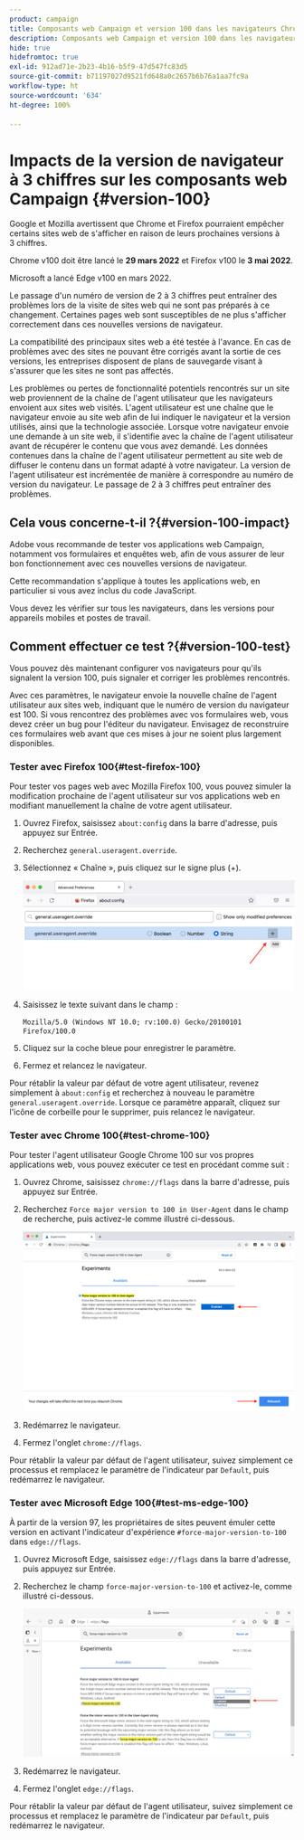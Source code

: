 ```yaml
---
product: campaign
title: Composants web Campaign et version 100 dans les navigateurs Chrome, Firefox et Edge
description: Composants web Campaign et version 100 dans les navigateurs Chrome, Firefox et Edge
hide: true
hidefromtoc: true
exl-id: 912ad71e-2b23-4b16-b5f9-47d547fc83d5
source-git-commit: b71197027d9521fd648a0c2657b6b76a1aa7fc9a
workflow-type: ht
source-wordcount: '634'
ht-degree: 100%

---
```


# Impacts de la version de navigateur à 3 chiffres sur les composants web Campaign {#version-100}

Google et Mozilla avertissent que Chrome et Firefox pourraient empêcher certains sites web de s&#39;afficher en raison de leurs prochaines versions à 3 chiffres.

Chrome v100 doit être lancé le **29 mars 2022** et Firefox v100 le **3 mai 2022**.

Microsoft a lancé Edge v100 en mars 2022.

Le passage d&#39;un numéro de version de 2 à 3 chiffres peut entraîner des problèmes lors de la visite de sites web qui ne sont pas préparés à ce changement. Certaines pages web sont susceptibles de ne plus s&#39;afficher correctement dans ces nouvelles versions de navigateur.

La compatibilité des principaux sites web a été testée à l&#39;avance. En cas de problèmes avec des sites ne pouvant être corrigés avant la sortie de ces versions, les entreprises disposent de plans de sauvegarde visant à s&#39;assurer que les sites ne sont pas affectés.

Les problèmes ou pertes de fonctionnalité potentiels rencontrés sur un site web proviennent de la chaîne de l&#39;agent utilisateur que les navigateurs envoient aux sites web visités. L&#39;agent utilisateur est une chaîne que le navigateur envoie au site web afin de lui indiquer le navigateur et la version utilisés, ainsi que la technologie associée. Lorsque votre navigateur envoie une demande à un site web, il s&#39;identifie avec la chaîne de l&#39;agent utilisateur avant de récupérer le contenu que vous avez demandé. Les données contenues dans la chaîne de l&#39;agent utilisateur permettent au site web de diffuser le contenu dans un format adapté à votre navigateur. La version de l&#39;agent utilisateur est incrémentée de manière à correspondre au numéro de version du navigateur. Le passage de 2 à 3 chiffres peut entraîner des problèmes.

## Cela vous concerne-t-il ?{#version-100-impact}

Adobe vous recommande de tester vos applications web Campaign, notamment vos formulaires et enquêtes web, afin de vous assurer de leur bon fonctionnement avec ces nouvelles versions de navigateur.

Cette recommandation s&#39;applique à toutes les applications web, en particulier si vous avez inclus du code JavaScript.

Vous devez les vérifier sur tous les navigateurs, dans les versions pour appareils mobiles et postes de travail.

## Comment effectuer ce test ?{#version-100-test}

Vous pouvez dès maintenant configurer vos navigateurs pour qu&#39;ils signalent la version 100, puis signaler et corriger les problèmes rencontrés.

Avec ces paramètres, le navigateur envoie la nouvelle chaîne de l&#39;agent utilisateur aux sites web, indiquant que le numéro de version du navigateur est 100. Si vous rencontrez des problèmes avec vos formulaires web, vous devez créer un bug pour l&#39;éditeur du navigateur. Envisagez de reconstruire ces formulaires web avant que ces mises à jour ne soient plus largement disponibles.

### Tester avec Firefox 100{#test-firefox-100}

Pour tester vos pages web avec Mozilla Firefox 100, vous pouvez simuler la modification prochaine de l&#39;agent utilisateur sur vos applications web en modifiant manuellement la chaîne de votre agent utilisateur.

1. Ouvrez Firefox, saisissez `about:config` dans la barre d&#39;adresse, puis appuyez sur Entrée.
1. Recherchez `general.useragent.override`.
1. Sélectionnez « Chaîne », puis cliquez sur le signe plus (+).

   ![](assets/force-user-agent-firefox.png)

1. Saisissez le texte suivant dans le champ :

   ```
   Mozilla/5.0 (Windows NT 10.0; rv:100.0) Gecko/20100101 Firefox/100.0
   ```

1. Cliquez sur la coche bleue pour enregistrer le paramètre.
1. Fermez et relancez le navigateur.

Pour rétablir la valeur par défaut de votre agent utilisateur, revenez simplement à `about:config` et recherchez à nouveau le paramètre `general.useragent.override`.  Lorsque ce paramètre apparaît, cliquez sur l&#39;icône de corbeille pour le supprimer, puis relancez le navigateur.

### Tester avec Chrome 100{#test-chrome-100}

Pour tester l&#39;agent utilisateur Google Chrome 100 sur vos propres applications web, vous pouvez exécuter ce test en procédant comme suit :

1. Ouvrez Chrome, saisissez `chrome://flags` dans la barre d&#39;adresse, puis appuyez sur Entrée.
1. Recherchez `Force major version to 100 in User-Agent` dans le champ de recherche, puis activez-le comme illustré ci-dessous.

   ![](assets/force-user-agent-chrome.png)

1. Redémarrez le navigateur.
1. Fermez l&#39;onglet `chrome://flags`.

Pour rétablir la valeur par défaut de l&#39;agent utilisateur, suivez simplement ce processus et remplacez le paramètre de l&#39;indicateur par `Default`, puis redémarrez le navigateur.


### Tester avec Microsoft Edge 100{#test-ms-edge-100}

À partir de la version 97, les propriétaires de sites peuvent émuler cette version en activant l&#39;indicateur d&#39;expérience `#force-major-version-to-100` dans `edge://flags`.

1. Ouvrez Microsoft Edge, saisissez `edge://flags` dans la barre d&#39;adresse, puis appuyez sur Entrée.
1. Recherchez le champ `force-major-version-to-100` et activez-le, comme illustré ci-dessous.

   ![](assets/force-user-agent-edge.png)

1. Redémarrez le navigateur.
1. Fermez l&#39;onglet `edge://flags`.

Pour rétablir la valeur par défaut de l&#39;agent utilisateur, suivez simplement ce processus et remplacez le paramètre de l&#39;indicateur par `Default`, puis redémarrez le navigateur.
